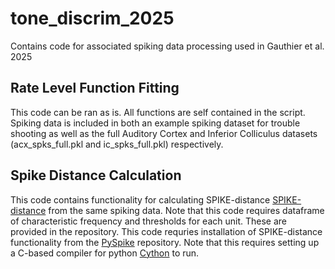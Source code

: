 # tone_discrim_2025
Contains code for associated spiking data processing used in Gauthier et al. 2025


## Rate Level Function Fitting
This code can be ran as is. All functions are self contained in the script. Spiking data is included in both an example spiking dataset for trouble shooting as well as the full Auditory Cortex and Inferior Colliculus datasets (acx_spks_full.pkl and ic_spks_full.pkl) respectively.


## Spike Distance Calculation
This code contains functionality for calculating SPIKE-distance [SPIKE-distance](http://www.scholarpedia.org/article/SPIKE-distance) from the same spiking data. Note that this code requires dataframe of characteristic frequency and thresholds for each unit. These are provided in the repository. This code requries installation of SPIKE-distance functionality from the [PySpike](https://github.com/mariomulansky/PySpike) repository. Note that this requires setting up a C-based compiler for python [Cython](https://cython.org/) to run.
